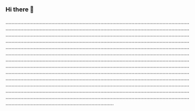 ### Hi there 👋

.....................................................................................................................................................................................................................................................................................................................................................................................................................................................................................................................................................................................................................................................................................................................................................................................................................................................................................................................................................................................................................................................................................................................................................................................................................................................................................................................................................................................................................................................................................................................................................................................................................................................................................................................................................